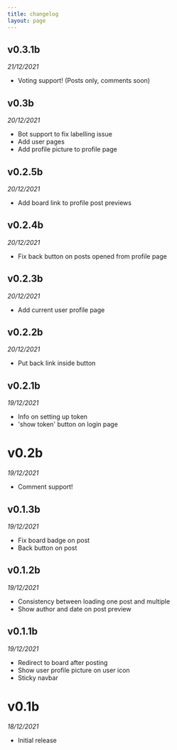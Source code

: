 ```yaml
---
title: changelog
layout: page
---
```

## v0.3.1b
*21/12/2021*
- Voting support! (Posts only, comments soon)

## v0.3b
*20/12/2021*
- Bot support to fix labelling issue
- Add user pages
- Add profile picture to profile page

## v0.2.5b
*20/12/2021*
- Add board link to profile post previews

## v0.2.4b
*20/12/2021*
- Fix back button on posts opened from profile page

## v0.2.3b
*20/12/2021*
- Add current user profile page

## v0.2.2b
*20/12/2021*
- Put back link inside button

## v0.2.1b
*19/12/2021*
- Info on setting up token
- 'show token' button on login page

# v0.2b
*19/12/2021*
- Comment support!

## v0.1.3b
*19/12/2021*
- Fix board badge on post
- Back button on post

## v0.1.2b
*19/12/2021*
- Consistency between loading one post and multiple
- Show author and date on post preview

## v0.1.1b
*19/12/2021*
- Redirect to board after posting
- Show user profile picture on user icon
- Sticky navbar

# v0.1b
*18/12/2021*
- Initial release
